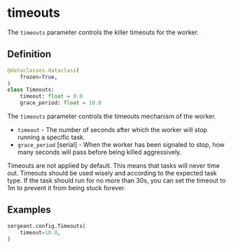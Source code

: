 # timeouts

The `timeouts` parameter controls the killer timeouts for the worker.


## Definition

```python
@dataclasses.dataclass(
    frozen=True,
)
class Timeouts:
    timeout: float = 0.0
    grace_period: float = 10.0
```

The `timeouts` parameter controls the timeouts mechanism of the worker.

- `timeout` - The number of seconds after which the worker will stop running a specific task.
- `grace_period` [serial] - When the worker has been signaled to stop, how many seconds will pass before being killed aggressively.

Timeouts are not applied by default. This means that tasks will never time out. Timeouts should be used wisely and according to the expected task type. If the task should run for no more than 30s, you can set the timeout to 1m to prevent it from being stuck forever.


## Examples

```python
sergeant.config.Timeouts(
    timeout=10.0,
)
```
